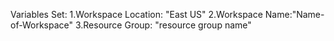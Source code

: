 
Variables Set:
1.Workspace Location: "East US"
2.Workspace Name:"Name-of-Workspace"
3.Resource Group: "resource group name"
